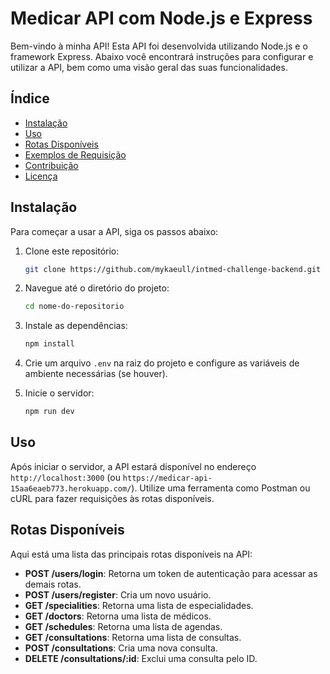 # Medicar API com Node.js e Express

Bem-vindo à minha API! Esta API foi desenvolvida utilizando Node.js e o framework Express. Abaixo você encontrará instruções para configurar e utilizar a API, bem como uma visão geral das suas funcionalidades.

## Índice

- [Instalação](#instalação)
- [Uso](#uso)
- [Rotas Disponíveis](#rotas-disponíveis)
- [Exemplos de Requisição](#exemplos-de-requisição)
- [Contribuição](#contribuição)
- [Licença](#licença)

## Instalação

Para começar a usar a API, siga os passos abaixo:

1. Clone este repositório:
    ```bash
    git clone https://github.com/mykaeull/intmed-challenge-backend.git
    ```

2. Navegue até o diretório do projeto:
    ```bash
    cd nome-do-repositorio
    ```

3. Instale as dependências:
    ```bash
    npm install
    ```

4. Crie um arquivo `.env` na raiz do projeto e configure as variáveis de ambiente necessárias (se houver).

5. Inicie o servidor:
    ```bash
    npm run dev
    ```

## Uso

Após iniciar o servidor, a API estará disponível no endereço `http://localhost:3000` (ou `https://medicar-api-15aa6eaeb773.herokuapp.com/`). Utilize uma ferramenta como Postman ou cURL para fazer requisições às rotas disponíveis.

## Rotas Disponíveis

Aqui está uma lista das principais rotas disponíveis na API:

- **POST /users/login**: Retorna um token de autenticação para acessar as demais rotas.
- **POST /users/register**: Cria um novo usuário.
- **GET /specialities**: Retorna uma lista de especialidades.
- **GET /doctors**: Retorna uma lista de médicos.
- **GET /schedules**: Retorna uma lista de agendas.
- **GET /consultations**: Retorna uma lista de consultas.
- **POST /consultations**: Cria uma nova consulta.
- **DELETE /consultations/:id**: Exclui uma consulta pelo ID.
